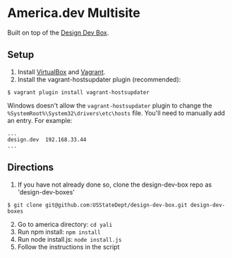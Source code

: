 # America.dev Multisite

Built on top of the [Design Dev Box](https://github.com/USStateDept/design-dev-box).

## Setup
1. Install [VirtualBox](https://www.virtualbox.org/) and [Vagrant](http://www.vagrantup.com/).
2. Install the vagrant-hostsupdater plugin (recommended):
```
$ vagrant plugin install vagrant-hostsupdater
```
Windows doesn't allow the `vagrant-hostsupdater` plugin to change the `%SystemRoot%\System32\drivers\etc\hosts` file. You'll need to manually add an entry. For example:

```
...
design.dev  192.168.33.44
...
```

## Directions

1. If you have not already done so, clone the design-dev-box repo as 'design-dev-boxes'
```
$ git clone git@github.com:USStateDept/design-dev-box.git design-dev-boxes
```
2. Go to america directory: `cd yali`
3. Run npm install: `npm install`
4. Run node install.js: `node install.js`
5. Follow the instructions in the script